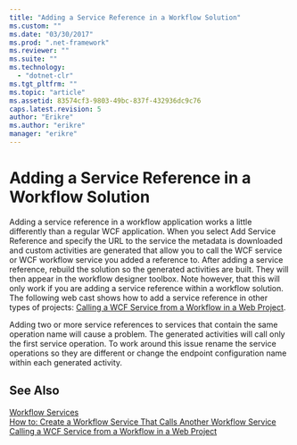 ```yaml
---
title: "Adding a Service Reference in a Workflow Solution"
ms.custom: ""
ms.date: "03/30/2017"
ms.prod: ".net-framework"
ms.reviewer: ""
ms.suite: ""
ms.technology: 
  - "dotnet-clr"
ms.tgt_pltfrm: ""
ms.topic: "article"
ms.assetid: 83574cf3-9803-49bc-837f-432936dc9c76
caps.latest.revision: 5
author: "Erikre"
ms.author: "erikre"
manager: "erikre"
---
```

# Adding a Service Reference in a Workflow Solution
Adding a service reference in a workflow application works a little differently than a regular WCF application. When you select Add Service Reference and specify the URL to the service the metadata is downloaded and custom activities are generated that allow you to call the WCF service or WCF workflow service you added a reference to. After adding a service reference, rebuild the solution so the generated activities are built. They will then appear in the workflow designer toolbox. Note however, that this will only work if you are adding a service reference within a workflow solution. The following web cast shows how to add a service reference in other types of projects: [Calling a WCF Service from a Workflow in a Web Project](http://go.microsoft.com/fwlink/?LinkId=207725).  
  
 Adding two or more service references to services that contain the same operation name will cause a problem. The generated activities will call only the first service operation. To work around this issue rename the service operations so they are different or change the endpoint configuration name within each generated activity.  
  
## See Also  
 [Workflow Services](../../../../docs/framework/wcf/feature-details/workflow-services.md)   
 [How to: Create a Workflow Service That Calls Another Workflow Service](../../../../docs/framework/wcf/feature-details/how-to-create-a-workflow-service-that-calls-another-workflow-service.md)   
 [Calling a WCF Service from a Workflow in a Web Project](http://go.microsoft.com/fwlink/?LinkId=207725)
